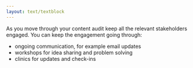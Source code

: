 ```yaml
---
layout: text/textblock
---
```


As you move through your content audit keep all the relevant stakeholders engaged. You can keep the engagement going through:

- ongoing communication, for example email updates
- workshops for idea sharing and problem solving
- clinics for updates and check-ins
